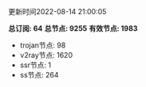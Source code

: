 更新时间2022-08-14 21:00:05

**总订阅: 64**
**总节点: 9255**
**有效节点: 1983**
- trojan节点: 98
- v2ray节点: 1620
- ssr节点: 1
- ss节点: 264
